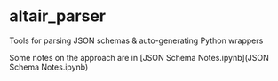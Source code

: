 # altair_parser
Tools for parsing JSON schemas &amp; auto-generating Python wrappers

Some notes on the approach are in [JSON Schema Notes.ipynb](JSON Schema Notes.ipynb)
